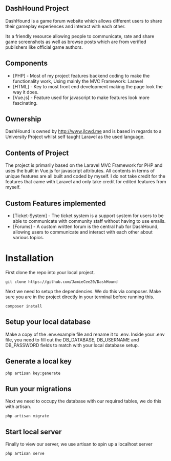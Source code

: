 ## DashHound Project

DashHound is a game forum website which allows different users to share their gameplay experiences and interact with each other.

Its a friendly resource allowing people to communicate, rate and share game screenshots as well as browse posts which are from verified publishers like official game authors.

## Components

* [PHP] - Most of my project features backend coding to make the functionality work, Using mainly the MVC Framework: Laravel
* [HTML] - Key to most front end development making the page look the way it does.
* [Vue.js] - Feature used for javascript to make features look more fascinating.

## Ownership

DashHound is owned by http://www.jlcwd.me and is based in regards to a University Project whilst self taught Laravel as the used language.

## Contents of Project

The project is primarily based on the Laravel MVC Framework for PHP and uses the built in Vue.js for javascript attributes. All contents in terms of unique features are all built and coded by myself. I do not take credit for the features that came with Laravel and only take credit for edited features from myself.

## Custom Features implemented
* [Ticket-System] - The ticket system is a support system for users to be able to communicate with community staff without having to use emails.
* [Forums] - A custom written forum is the central hub for DashHound, allowing users to communicate and interact with each other about various topics.

# Installation
First clone the repo into your local project. 
```
git clone https://github.com/JamieCee20/DashHound
```

Next we need to setup the dependencies. We do this via composer. Make sure you are in the project directly in your terminal before running this.
```
composer install
```

## Setup your local database

Make a copy of the .env.example file and rename it to .env. Inside your .env file, you need to fill out the DB_DATABASE, DB_USERNAME and DB_PASSWORD fields to match with your local database setup.

## Generate a local key
```
php artisan key:generate
```

## Run your migrations
Next we need to occupy the database with our required tables, we do this with artisan.
```
php artisan migrate
```

## Start local server
Finally to view our server, we use artisan to spin up a localhost server
```
php artisan serve
```


